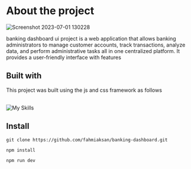 # About the project
![Screenshot 2023-07-01 130228](https://github.com/fahmiaksan/banking-dashboard/assets/122356073/a4892346-4ce7-4121-a6f2-e45f41be868b)

banking dashboard ui project is a web application that allows banking administrators to manage customer accounts, track transactions, analyze data, and perform administrative tasks all in one centralized platform. It provides a user-friendly interface with features

## Built with

This project was built using the js and css framework as follows<br><br>

![My Skills](https://skillicons.dev/icons?i=react,tailwind)

## Install
```
git clone https://github.com/fahmiaksan/banking-dashboard.git

npm install

npm run dev
